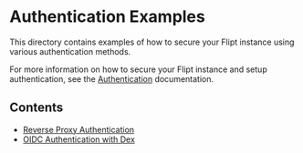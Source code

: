 # Authentication Examples

This directory contains examples of how to secure your Flipt instance using various authentication methods.

For more information on how to secure your Flipt instance and setup authentication, see the [Authentication](https://www.flipt.io/docs/authentication) documentation.

## Contents

* [Reverse Proxy Authentication](proxy/README.md)
* [OIDC Authentication with Dex](dex/README.md)